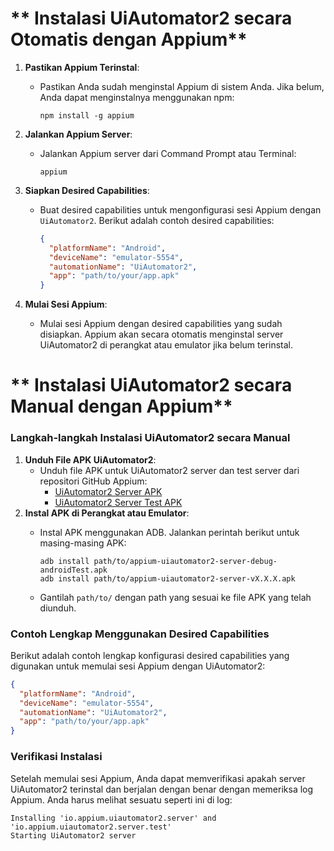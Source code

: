 # ** Instalasi UiAutomator2 secara Otomatis dengan Appium**

1. **Pastikan Appium Terinstal**:
    - Pastikan Anda sudah menginstal Appium di sistem Anda. Jika belum, Anda dapat menginstalnya menggunakan npm:
        
        ```
        npm install -g appium
        
        ```
        
2. **Jalankan Appium Server**:
    - Jalankan Appium server dari Command Prompt atau Terminal:
        
        ```
        appium
        
        ```
3. **Siapkan Desired Capabilities**:
    - Buat desired capabilities untuk mengonfigurasi sesi Appium dengan `UiAutomator2`. Berikut adalah contoh desired capabilities:
        
        ```json
        {
          "platformName": "Android",
          "deviceName": "emulator-5554",
          "automationName": "UiAutomator2",
          "app": "path/to/your/app.apk"
        }
        
        ```
        
4. **Mulai Sesi Appium**:
    - Mulai sesi Appium dengan desired capabilities yang sudah disiapkan. Appium akan secara otomatis menginstal server UiAutomator2 di perangkat atau emulator jika belum terinstal.


# ** Instalasi UiAutomator2 secara Manual dengan Appium**

### Langkah-langkah Instalasi UiAutomator2 secara Manual

1. **Unduh File APK UiAutomator2**:
    - Unduh file APK untuk UiAutomator2 server dan test server dari repositori GitHub Appium:
        - [UiAutomator2 Server APK](https://github.com/appium/appium-uiautomator2-server/releases)
        - [UiAutomator2 Server Test APK](https://github.com/appium/appium-uiautomator2-server/releases)
2. **Instal APK di Perangkat atau Emulator**:
    - Instal APK menggunakan ADB. Jalankan perintah berikut untuk masing-masing APK:
        
        ```
        adb install path/to/appium-uiautomator2-server-debug-androidTest.apk
        adb install path/to/appium-uiautomator2-server-vX.X.X.apk
        
        ```
        
    - Gantilah `path/to/` dengan path yang sesuai ke file APK yang telah diunduh.

### Contoh Lengkap Menggunakan Desired Capabilities

Berikut adalah contoh lengkap konfigurasi desired capabilities yang digunakan untuk memulai sesi Appium dengan UiAutomator2:

```json
{
  "platformName": "Android",
  "deviceName": "emulator-5554",
  "automationName": "UiAutomator2",
  "app": "path/to/your/app.apk"
}

```

### Verifikasi Instalasi

Setelah memulai sesi Appium, Anda dapat memverifikasi apakah server UiAutomator2 terinstal dan berjalan dengan benar dengan memeriksa log Appium. Anda harus melihat sesuatu seperti ini di log:

```
Installing 'io.appium.uiautomator2.server' and 'io.appium.uiautomator2.server.test'
Starting UiAutomator2 server

```
